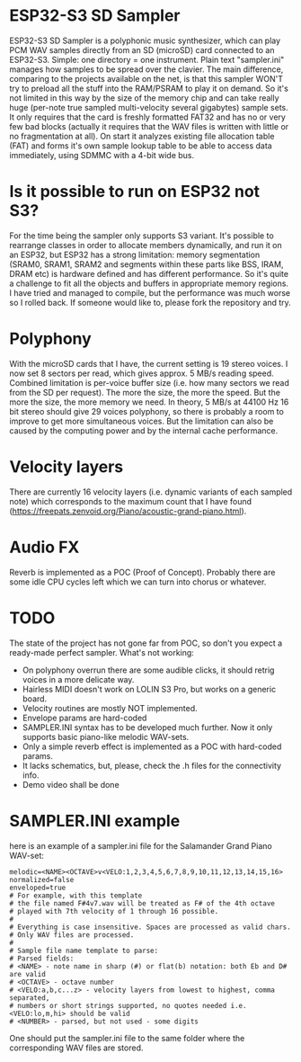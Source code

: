 # ESP32-S3 SD Sampler
ESP32-S3 SD Sampler is a polyphonic music synthesizer, which can play PCM WAV samples directly from an SD (microSD) card connected to an ESP32-S3.
Simple: one directory = one instrument. Plain text "sampler.ini" manages how samples to be spread over the clavier.
The main difference, comparing to the projects available on the net, is that this sampler WON'T try to preload all the stuff into the RAM/PSRAM to play it on demand. So it's not limited in this way by the size of the memory chip and can take really huge (per-note true sampled multi-velocity several gigabytes) sample sets. It only requires that the card is freshly formatted FAT32 and has no or very few bad blocks (actually it requires that the WAV files is written with little or no fragmentation at all). On start it analyzes existing file allocation table (FAT) and forms it's own sample lookup table to be able to access data immediately, using SDMMC with a 4-bit wide bus.

# Is it possible to run on ESP32 not S3?
For the time being the sampler only supports S3 variant. 
It's possible to rearrange classes in order to allocate members dynamically, and run it on an ESP32, but ESP32 has a strong limitation: memory segmentation (SRAM0, SRAM1, SRAM2 and segments within these parts like BSS, IRAM, DRAM etc) is hardware defined and has different performance. So it's quite a challenge to fit all the objects and buffers in appropriate memory regions. I have tried and managed to compile, but the performance was much worse so I rolled back. If someone would like to, please fork the repository and try.

# Polyphony
With the microSD cards that I have, the current setting is 19 stereo voices. I now set 8 sectors per read, which gives approx. 5 MB/s reading speed. Combined limitation is per-voice buffer size (i.e. how many sectors we read from the SD per request). The more the size, the more the speed. But the more the size, the more memory we need. In theory, 5 MB/s at 44100 Hz 16 bit stereo should give 29 voices polyphony, so there is probably a room to improve to get more simultaneous voices. But the limitation can also be caused by the computing power and by the internal cache performance.

# Velocity layers
There are currently 16 velocity layers (i.e. dynamic variants of each sampled note) which corresponds to the maximum count that I have found (https://freepats.zenvoid.org/Piano/acoustic-grand-piano.html).

# Audio FX
Reverb is implemented as a POC (Proof of Concept). Probably there are some idle CPU cycles left which we can turn into chorus or whatever.

# TODO
The state of the project has not gone far from POC, so don't you expect a ready-made perfect sampler.
What's not working:
* On polyphony overrun there are some audible clicks, it should retrig voices in a more delicate way.
* Hairless MIDI doesn't work on LOLIN S3 Pro, but works on a generic board.
* Velocity routines are mostly NOT implemented.
* Envelope params are hard-coded
* SAMPLER.INI syntax has to be developed much further. Now it only supports basic piano-like melodic WAV-sets.
* Only a simple reverb effect is implemented as a POC with hard-coded params.
* It lacks schematics, but, please, check the .h files for the connectivity info.
* Demo video shall be done

# SAMPLER.INI example
here is an example of a sampler.ini file for the Salamander Grand Piano WAV-set:
```
melodic=<NAME><OCTAVE>v<VELO:1,2,3,4,5,6,7,8,9,10,11,12,13,14,15,16>
normalized=false
enveloped=true
# For example, with this template 
# the file named F#4v7.wav will be treated as F# of the 4th octave
# played with 7th velocity of 1 through 16 possible.
# 
# Everything is case insensitive. Spaces are processed as valid chars.
# Only WAV files are processed.
# 
# Sample file name template to parse:
# Parsed fields:
# <NAME> - note name in sharp (#) or flat(b) notation: both Eb and D# are valid
# <OCTAVE> - octave number
# <VELO:a,b,c...z> - velocity layers from lowest to highest, comma separated,
# numbers or short strings supported, no quotes needed i.e. <VELO:lo,m,hi> should be valid
# <NUMBER> - parsed, but not used - some digits
```
One should put the sampler.ini file to the same folder where the corresponding WAV files are stored. 
